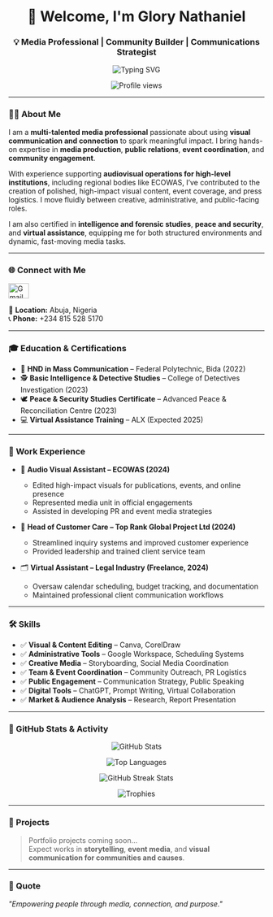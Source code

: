<h1 align="center">🎥 Welcome, I'm Glory Nathaniel</h1>
<h3 align="center">💡 Media Professional | Community Builder | Communications Strategist</h3>

<p align="center">
  <img src="https://readme-typing-svg.demolab.com?font=Fira+Code&size=20&duration=4000&pause=1000&color=FF69B4&center=true&vCenter=true&multiline=true&width=800&height=80&lines=Empowering+People+Through+Media+and+Connection.;Creative+Storytelling+%7C+Event+Coordination+%7C+Public+Relations;Driven+by+Purpose%2C+Impact%2C+and+Visual+Communication" alt="Typing SVG" />
</p>

<p align="center">
  <img src="https://komarev.com/ghpvc/?username=nathanielglory&label=Profile%20Views&color=0e75b6&style=flat" alt="Profile views" />
</p>

---

### 👩‍💼 About Me
I am a **multi-talented media professional** passionate about using **visual communication and connection** to spark meaningful impact. I bring hands-on expertise in **media production**, **public relations**, **event coordination**, and **community engagement**.  

With experience supporting **audiovisual operations for high-level institutions**, including regional bodies like ECOWAS, I’ve contributed to the creation of polished, high-impact visual content, event coverage, and press logistics. I move fluidly between creative, administrative, and public-facing roles.  

I am also certified in **intelligence and forensic studies**, **peace and security**, and **virtual assistance**, equipping me for both structured environments and dynamic, fast-moving media tasks.

---

### 🌐 Connect with Me
<p align="left">
  <a href="mailto:nathanielglory031@gmail.com">
    <img src="https://cdn.jsdelivr.net/npm/simple-icons@v3/icons/gmail.svg" alt="Gmail" height="30" width="40"/>
  </a>
</p>

📍 **Location:** Abuja, Nigeria  
📞 **Phone:** +234 815 528 5170

---

### 🎓 Education & Certifications
- 📝 **HND in Mass Communication** – Federal Polytechnic, Bida (2022)  
- 🕵️ **Basic Intelligence & Detective Studies** – College of Detectives Investigation (2023)  
- 🕊️ **Peace & Security Studies Certificate** – Advanced Peace & Reconciliation Centre (2023)  
- 💻 **Virtual Assistance Training** – ALX (Expected 2025)

---

### 💼 Work Experience

- 🎥 **Audio Visual Assistant – ECOWAS (2024)**  
  - Edited high-impact visuals for publications, events, and online presence  
  - Represented media unit in official engagements  
  - Assisted in developing PR and event media strategies  

- 💬 **Head of Customer Care – Top Rank Global Project Ltd (2024)**  
  - Streamlined inquiry systems and improved customer experience  
  - Provided leadership and trained client service team  

- 🗂️ **Virtual Assistant – Legal Industry (Freelance, 2024)**  
  - Oversaw calendar scheduling, budget tracking, and documentation  
  - Maintained professional client communication workflows  

---

### 🛠️ Skills
- ✅ **Visual & Content Editing** – Canva, CorelDraw  
- ✅ **Administrative Tools** – Google Workspace, Scheduling Systems  
- ✅ **Creative Media** – Storyboarding, Social Media Coordination  
- ✅ **Team & Event Coordination** – Community Outreach, PR Logistics  
- ✅ **Public Engagement** – Communication Strategy, Public Speaking  
- ✅ **Digital Tools** – ChatGPT, Prompt Writing, Virtual Collaboration  
- ✅ **Market & Audience Analysis** – Research, Report Presentation

---

### 🚀 GitHub Stats & Activity

<p align="center">
  <img src="https://github-readme-stats.vercel.app/api?username=nathanielglory&show_icons=true&theme=tokyonight" alt="GitHub Stats" />
</p>

<p align="center">
  <img src="https://github-readme-stats.vercel.app/api/top-langs/?username=nathanielglory&layout=compact&theme=tokyonight" alt="Top Languages" />
</p>

<p align="center">
  <img src="https://github-readme-streak-stats.herokuapp.com/?user=nathanielglory&theme=tokyonight" alt="GitHub Streak Stats" />
</p>

<p align="center">
  <img src="https://github-profile-trophy.vercel.app/?username=nathanielglory&theme=onedark&column=7" alt="Trophies" />
</p>

---

### 🚧 Projects
> Portfolio projects coming soon…  
Expect works in **storytelling**, **event media**, and **visual communication for communities and causes**.

---

### 🌟 Quote
*"Empowering people through media, connection, and purpose."*
